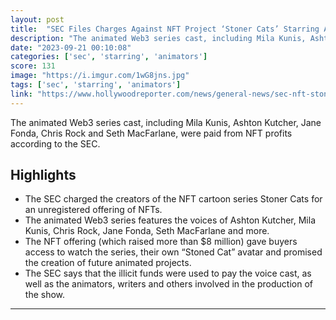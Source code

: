 ```yaml
---
layout: post
title:  "SEC Files Charges Against NFT Project ‘Stoner Cats’ Starring Ashton Kutcher, Mila Kunis and More"
description: "The animated Web3 series cast, including Mila Kunis, Ashton Kutcher, Jane Fonda, Chris Rock and Seth MacFarlane, were paid from NFT profits according to the SEC."
date: "2023-09-21 00:10:08"
categories: ['sec', 'starring', 'animators']
score: 131
image: "https://i.imgur.com/1wG8jns.jpg"
tags: ['sec', 'starring', 'animators']
link: "https://www.hollywoodreporter.com/news/general-news/sec-nft-stoner-cats-starring-ashton-kutcher-mila-kunis-1235589402/"
---
```


The animated Web3 series cast, including Mila Kunis, Ashton Kutcher, Jane Fonda, Chris Rock and Seth MacFarlane, were paid from NFT profits according to the SEC.

## Highlights

- The SEC charged the creators of the NFT cartoon series Stoner Cats for an unregistered offering of NFTs.
- The animated Web3 series features the voices of Ashton Kutcher, Mila Kunis, Chris Rock, Jane Fonda, Seth MacFarlane and more.
- The NFT offering (which raised more than $8 million) gave buyers access to watch the series, their own “Stoned Cat” avatar and promised the creation of future animated projects.
- The SEC says that the illicit funds were used to pay the voice cast, as well as the animators, writers and others involved in the production of the show.

---
